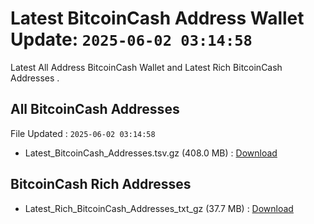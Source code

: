 # Latest BitcoinCash Address Wallet Update: `2025-06-02 03:14:58`

Latest All Address BitcoinCash Wallet and Latest Rich BitcoinCash Addresses .

## All BitcoinCash Addresses

File Updated : `2025-06-02 03:14:58`

- Latest_BitcoinCash_Addresses.tsv.gz (408.0 MB) : [Download](https://github.com/Pymmdrza/Rich-Address-Wallet/releases/tag/BitcoinCash)

## BitcoinCash Rich Addresses

- Latest_Rich_BitcoinCash_Addresses_txt_gz (37.7 MB) : [Download](https://github.com/Pymmdrza/Rich-Address-Wallet/releases/tag/BitcoinCash)
